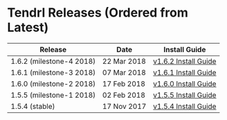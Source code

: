# Tendrl Releases (Ordered from Latest)

| Release | Date | Install Guide |
|---|---|---|
|1.6.2 (milestone-4 2018) |22 Mar 2018|[v1.6.2 Install Guide](https://github.com/Tendrl/documentation/wiki/Tendrl-release-v1.6.2-(install-guide))|
|1.6.1 (milestone-3 2018) |07 Mar 2018|[v1.6.1 Install Guide](https://github.com/Tendrl/documentation/wiki/Tendrl-release-v1.6.1-(install-guide))|
|1.6.0 (milestone-2 2018) |17 Feb 2018|[v1.6.0 Install Guide](https://github.com/Tendrl/documentation/wiki/Tendrl-release-v1.6.0-(install-guide))|
|1.5.5 (milestone-1 2018) |02 Feb 2018|[v1.5.5 Install Guide](https://github.com/Tendrl/documentation/wiki/Tendrl-release-v1.5.5-(install-guide))|
|1.5.4 (stable) |17 Nov 2017|[v1.5.4 Install Guide](https://github.com/Tendrl/documentation/wiki/Tendrl-release-v1.5.4-(install-guide))|
